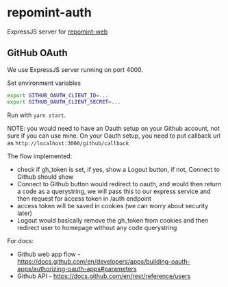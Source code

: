 # repomint-auth

ExpressJS server for [repomint-web](https://github.com/repomint/repomint-web)

## GitHub OAuth

We use ExpressJS server running on port 4000.

Set environment variables
```bash
export GITHUB_OAUTH_CLIENT_ID=...
export GITHUB_OAUTH_CLIENT_SECRET=...
```

Run with `yarn start`.

NOTE: you would need to have an Oauth setup on your Github account, not sure if you can use mine.
On your Oauth setup, you need to put callback url as `http://localhost:3000/github/callback`

The flow implemented:
- check if gh_token is set, if yes, show a Logout button, if not, Connect to Github should show
- Connect to Github button would redirect to oauth, and would then return a code as a querystring, we will pass this to our express service and then request for access token in /auth endpoint
- access token will be saved in cookies (we can worry about security later)
- Logout would basically remove the gh_token from cookies and then redirect user to homepage without any code querystring

For docs:
- Github web app flow - https://docs.github.com/en/developers/apps/building-oauth-apps/authorizing-oauth-apps#parameters
- Github API - https://docs.github.com/en/rest/reference/users
